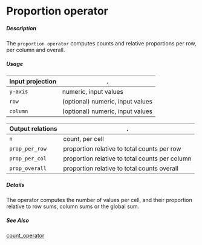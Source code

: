 # Proportion operator

##### Description

The `proportion operator` computes counts and relative proportions per row, per column and overall.

##### Usage

Input projection|.
---|---
`y-axis`        | numeric, input values 
`row`        | (optional) numeric, input values 
`column`        | (optional) numeric, input values 

Output relations|.
---|---
`n`        | count, per cell
`prop_per_row`        | proportion relative to total counts per row
`prop_per_col`        | proportion relative to total counts per column
`prop_overall`        | proportion relative to total counts overall

##### Details

The operator computes the number of values per cell, and their proportion relative to row sums, column sums or the global sum.

##### See Also

[count_operator](https://github.com/tercen/count_operator)

